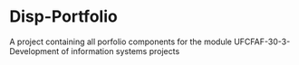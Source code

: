 # Disp-Portfolio
A project containing all porfolio components for the module UFCFAF-30-3- Development of information systems projects
